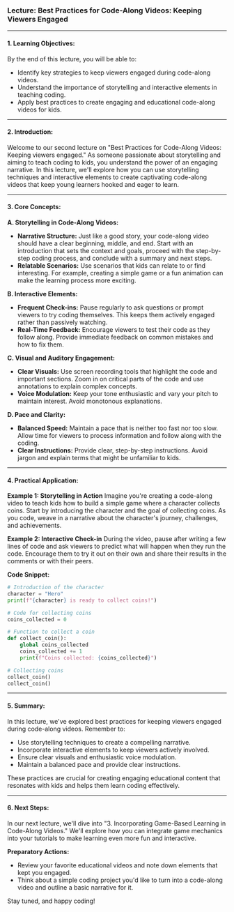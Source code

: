 ### Lecture: Best Practices for Code-Along Videos: Keeping Viewers Engaged

---

#### 1. Learning Objectives:
By the end of this lecture, you will be able to:
- Identify key strategies to keep viewers engaged during code-along videos.
- Understand the importance of storytelling and interactive elements in teaching coding.
- Apply best practices to create engaging and educational code-along videos for kids.

---

#### 2. Introduction:
Welcome to our second lecture on "Best Practices for Code-Along Videos: Keeping viewers engaged." As someone passionate about storytelling and aiming to teach coding to kids, you understand the power of an engaging narrative. In this lecture, we'll explore how you can use storytelling techniques and interactive elements to create captivating code-along videos that keep young learners hooked and eager to learn.

---

#### 3. Core Concepts:

**A. Storytelling in Code-Along Videos:**
- **Narrative Structure:** Just like a good story, your code-along video should have a clear beginning, middle, and end. Start with an introduction that sets the context and goals, proceed with the step-by-step coding process, and conclude with a summary and next steps.
- **Relatable Scenarios:** Use scenarios that kids can relate to or find interesting. For example, creating a simple game or a fun animation can make the learning process more exciting.

**B. Interactive Elements:**
- **Frequent Check-ins:** Pause regularly to ask questions or prompt viewers to try coding themselves. This keeps them actively engaged rather than passively watching.
- **Real-Time Feedback:** Encourage viewers to test their code as they follow along. Provide immediate feedback on common mistakes and how to fix them.

**C. Visual and Auditory Engagement:**
- **Clear Visuals:** Use screen recording tools that highlight the code and important sections. Zoom in on critical parts of the code and use annotations to explain complex concepts.
- **Voice Modulation:** Keep your tone enthusiastic and vary your pitch to maintain interest. Avoid monotonous explanations.

**D. Pace and Clarity:**
- **Balanced Speed:** Maintain a pace that is neither too fast nor too slow. Allow time for viewers to process information and follow along with the coding.
- **Clear Instructions:** Provide clear, step-by-step instructions. Avoid jargon and explain terms that might be unfamiliar to kids.

---

#### 4. Practical Application:

**Example 1: Storytelling in Action**
Imagine you're creating a code-along video to teach kids how to build a simple game where a character collects coins. Start by introducing the character and the goal of collecting coins. As you code, weave in a narrative about the character's journey, challenges, and achievements.

**Example 2: Interactive Check-in**
During the video, pause after writing a few lines of code and ask viewers to predict what will happen when they run the code. Encourage them to try it out on their own and share their results in the comments or with their peers.

**Code Snippet:**
```python
# Introduction of the character
character = "Hero"
print(f"{character} is ready to collect coins!")

# Code for collecting coins
coins_collected = 0

# Function to collect a coin
def collect_coin():
    global coins_collected
    coins_collected += 1
    print(f"Coins collected: {coins_collected}")

# Collecting coins
collect_coin()
collect_coin()
```

---

#### 5. Summary:
In this lecture, we've explored best practices for keeping viewers engaged during code-along videos. Remember to:
- Use storytelling techniques to create a compelling narrative.
- Incorporate interactive elements to keep viewers actively involved.
- Ensure clear visuals and enthusiastic voice modulation.
- Maintain a balanced pace and provide clear instructions.

These practices are crucial for creating engaging educational content that resonates with kids and helps them learn coding effectively.

---

#### 6. Next Steps:
In our next lecture, we'll dive into "3. Incorporating Game-Based Learning in Code-Along Videos." We'll explore how you can integrate game mechanics into your tutorials to make learning even more fun and interactive.

**Preparatory Actions:**
- Review your favorite educational videos and note down elements that kept you engaged.
- Think about a simple coding project you'd like to turn into a code-along video and outline a basic narrative for it.

Stay tuned, and happy coding!
